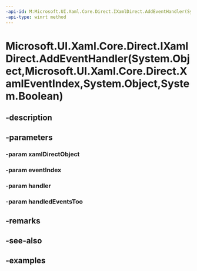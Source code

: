 ```yaml
---
-api-id: M:Microsoft.UI.Xaml.Core.Direct.IXamlDirect.AddEventHandler(System.Object,Microsoft.UI.Xaml.Core.Direct.XamlEventIndex,System.Object,System.Boolean)
-api-type: winrt method
---
```


# Microsoft.UI.Xaml.Core.Direct.IXamlDirect.AddEventHandler(System.Object,Microsoft.UI.Xaml.Core.Direct.XamlEventIndex,System.Object,System.Boolean)

<!--
public void AddEventHandler (object xamlDirectObject, Microsoft.UI.Xaml.Core.Direct.XamlEventIndex eventIndex, object handler, bool handledEventsToo);
-->

## -description

## -parameters

### -param xamlDirectObject

### -param eventIndex

### -param handler

### -param handledEventsToo

## -remarks

## -see-also

## -examples

